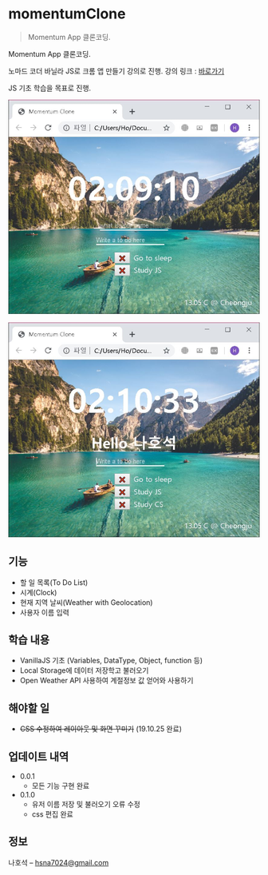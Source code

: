 # momentumClone
> Momentum App 클론코딩.

Momentum App 클론코딩.

노마드 코더 바닐라 JS로 크롬 앱 만들기 강의로 진행. 강의 링크 : [바로가기](https://academy.nomadcoders.co/p/javascript-basics-for-absolute-beginners-kr)

JS 기초 학습을 목표로 진행.

![캡처사진1](./introduction1.JPG)

![캡처사진2](./introduction2.JPG)

## 기능
* 할 일 목록(To Do List)
* 시계(Clock)
* 현재 지역 날씨(Weather with Geolocation)
* 사용자 이름 입력

## 학습 내용
* VanillaJS 기초 (Variables, DataType, Object, function 등)
* Local Storage에 데이터 저장학고 불러오기
* Open Weather API 사용하여 계절정보 값 얻어와 사용하기

## 해야할 일
* ~~CSS 수정하여 레이아웃 및 화면 꾸미기~~ (19.10.25 완료)

## 업데이트 내역

* 0.0.1
    * 모든 기능 구현 완료
* 0.1.0
    * 유저 이름 저장 및 불러오기 오류 수정
    * css 편집 완료

## 정보

나호석 – hsna7024@gmail.com
